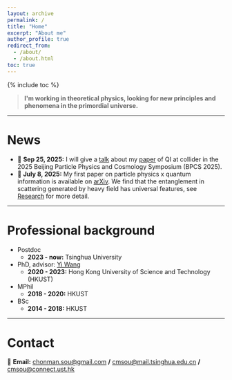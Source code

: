 ```yaml
---
layout: archive
permalink: /
title: "Home"
excerpt: "About me"
author_profile: true
redirect_from: 
  - /about/
  - /about.html
toc: true
---
```

{% include toc %}

> **I'm working in theoretical physics, looking for new principles and phenomena in the primordial universe.**

---

News
======
* 📝 **Sep 25, 2025:**
  I will give a [talk](https://indico.itp.ac.cn/event/349/contributions/1907/) about my [paper](https://arxiv.org/abs/2507.03555) of QI at collider in the 2025 Beijing Particle Physics and Cosmology Symposium (BPCS 2025).
* 📝 **July 8, 2025:**
  My first paper on particle physics x quantum information is available on [arXiv](https://arxiv.org/abs/2507.03555). We find that the entanglement in scattering generated by heavy field has universal features, see [Research](https://cmsou.github.io/research/) for more detail.


---

Professional background
======
* Postdoc
  * **2023 - now:** Tsinghua University
* PhD, advisor: [Yi Wang](https://phyw.people.ust.hk/)
  * **2020 - 2023:** Hong Kong University of Science and Technology (HKUST)
* MPhil
  * **2018 - 2020:** HKUST
* BSc
  * **2014 - 2018:** HKUST


---

Contact
======
📧 **Email:** [chonman.sou@gmail.com](mailto:chonman.sou@gmail.com) **/** [cmsou@mail.tsinghua.edu.cn](mailto:cmsou@mail.tsinghua.edu.cn) **/** [cmsou@connect.ust.hk](mailto:cmsou@connect.ust.hk)



